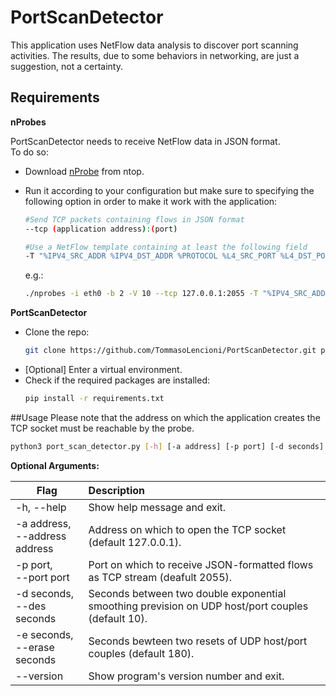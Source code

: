 # PortScanDetector

This application uses NetFlow data analysis to discover port scanning activities.
The results, due to some behaviors in networking, are just a suggestion, not a certainty.

## Requirements

**nProbes**

PortScanDetector needs to receive NetFlow data in JSON format.<br/>
To do so:
* Download [nProbe](https://packages.ntop.org) from ntop.
* Run it according to your configuration but make sure to specifying the following option in order to make it work with the application:
	 ```bash
	 #Send TCP packets containing flows in JSON format
	 --tcp (application address):(port)
	 ```
	
	 ```bash
  	 #Use a NetFlow template containing at least the following field
	 -T "%IPV4_SRC_ADDR %IPV4_DST_ADDR %PROTOCOL %L4_SRC_PORT %L4_DST_PORT %TCP_FLAGS %IN_PKTS"
	 ```
  	e.g.: 
  	
  	```bash
	./nprobes -i eth0 -b 2 -V 10 --tcp 127.0.0.1:2055 -T "%IPV4_SRC_ADDR %IPV4_DST_ADDR %PROTOCOL %L4_SRC_PORT %L4_DST_PORT %TCP_FLAGS %IN_PKTS"
   	```
	
**PortScanDetector**

* Clone the repo:
	```bash
	git clone https://github.com/TommasoLencioni/PortScanDetector.git port_scan_detector && cd port_scan_detector
	```
 * [Optional] Enter a virtual environment.
* Check if the required packages are installed:
	```bash
	pip install -r requirements.txt
	```
 
##Usage
Please note that the address on which the application creates the TCP socket must be reachable by the probe.
```bash
python3 port_scan_detector.py [-h] [-a address] [-p port] [-d seconds] [-e seconds] [--version] 
```

**Optional Arguments:**

| Flag | Description |
| --- | :--- |
| -h, --help | Show help message and exit. |
| -a address,<br/> --address address | Address on which to open the TCP socket (default 127.0.0.1). |
| -p port,<br/> --port port | Port on which to receive JSON-formatted flows as TCP stream (deafult 2055). |
| -d seconds,<br/> --des seconds | Seconds between two double exponential smoothing prevision on UDP host/port couples (default 10). |
| -e seconds,<br/> --erase seconds | Seconds bewteen two resets of UDP host/port couples (default 180). |
| --version | Show program's version number and exit.|
